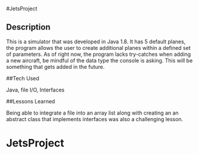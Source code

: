 #JetsProject	

## Description 

This is a simulator that was developed in Java 1.8. It has 5 default planes, the program allows the user to create additional planes within a defined set of parameters. As of right now, the program lacks try-catches when adding a new aircraft, be mindful of the data type the console is asking. This will be something that gets added in the future. 

##Tech Used

Java, file I/O, Interfaces

##Lessons Learned

Being able to integrate a file into an array list along with creating an an abstract class that implements interfaces was also a challenging lesson. 

# JetsProject
